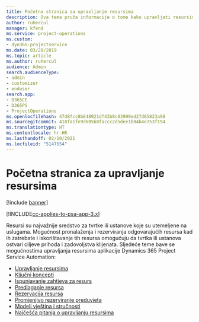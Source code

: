 ```yaml
---
title: Početna stranica za upravljanje resursima
description: Ova tema pruža informacije o tome kako upravljati resursima.
author: ruhercul
manager: kfend
ms.service: project-operations
ms.custom:
- dyn365-projectservice
ms.date: 03/28/2019
ms.topic: article
ms.author: ruhercul
audience: Admin
search.audienceType:
- admin
- customizer
- enduser
search.app:
- D365CE
- D365PS
- ProjectOperations
ms.openlocfilehash: 47d8fcc8b648921df43b9c03999ed27d85823a98
ms.sourcegitcommit: 418fa1fe9d605b8faccc2d5dee1b04b4e753f194
ms.translationtype: HT
ms.contentlocale: hr-HR
ms.lasthandoff: 02/10/2021
ms.locfileid: "5147554"
---
```

# <a name="resource-management-home-page"></a>Početna stranica za upravljanje resursima

[!include [banner](../includes/psa-now-project-operations.md)]

[!INCLUDE[cc-applies-to-psa-app-3.x](../includes/cc-applies-to-psa-app-3x.md)]

Resursi su najvažnije sredstvo za tvrtke ili ustanove koje su utemeljene na uslugama. Mogućnost pronalaženja i rezerviranja odgovarajućih resursa kad ih zatrebate i iskorištavanje tih resursa omogućuju da tvrtka ili ustanova ostvari ciljeve prihoda i zadovoljstva klijenata. Sljedeće teme bave se mogućnostima upravljanja resursima aplikacije Dynamics 365 Project Service Automation:

- [Upravljanje resursima](manage-resources.md)
- [Ključni koncepti](reports-key-concepts.md)
- [Ispunjavanje zahtjeva za resurs](resource-management-fulfill-requests.md)
- [Predlaganje resursa](resource-management-propose-resources.md)
- [Rezervacija resursa](resource-management-book-resources-scheduleboard.md)
- [Promjenjivo rezerviranje preduvjeta](resource-management-softbook-requirements.md)
- [Modeli vještina i stručnosti](resource-management-skills-proficiency.md)
- [Najčešća pitanja o upravljanju resursima](resource-management-faq.md)

